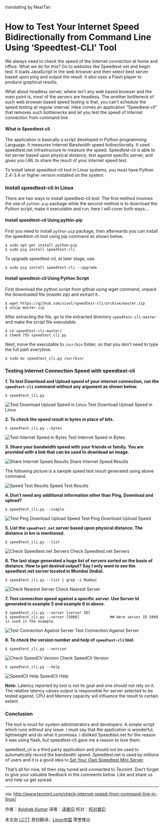 translating by NearTan 

How to Test Your Internet Speed Bidirectionally from Command Line Using ‘Speedtest-CLI’ Tool
================================================================================
We always need to check the speed of the Internet connection at home and office. What we do for this? Go to websites like Speedtest.net and begin test. It loads JavaScript in the web browser and then select best server based upon ping and output the result. It also uses a Flash player to produce graphical results.

What about headless server, where isn’t any web based browser and the main point is, most of the servers are headless. The another bottleneck of such web browser based speed testing is that, you can’t schedule the speed testing at regular interval. Here comes an application “Speedtest-cli” that removes such bottlenecks and let you test the speed of Internet connection from command line.

#### What is Speedtest-cli ####

The application is basically a script developed in Python programming Language. It measures Internet Bandwidth speed bidirectionally. It used speedtest.net infrastructure to measure the speed. Speedtest-cli is able to list server based upon physical distance, test against specific server, and gives you URL to share the result of your internet speed test.

To install latest speedtest-cli tool in Linux systems, you must have Python 2.4-3.4 or higher version installed on the system.

### Install speedtest-cli in Linux ###

There are two ways to install speedtest-cli tool. The first method involves the use of `python-pip` package while the second method is to download the Python script, make it executable and run, here I will cover both ways….

#### Install speedtest-cli Using pythin-pip ####

First you need to install `python-pip` package, then afterwards you can install the speedtest-cli tool using pip command as shown below.

    $ sudo apt-get install python-pip
    $ sudo pip install speedtest-cli

To upgrade speedtest-cli, at later stage, use.

    $ sudo pip install speedtest-cli --upgrade

#### Install speedtest-cli Using Python Script ####

First download the python script from github using wget command, unpack the downloaded file (master.zip) and extract it..

    $ wget https://github.com/sivel/speedtest-cli/archive/master.zip
    $ unzip master.zip 

After extracting the file, go to the extracted directory `speedtest-cli-master` and make the script file executable.

    $ cd speedtest-cli-master/
    $ chmod 755 speedtest_cli.py 

Next, move the executable to `/usr/bin` folder, so that you don’t need to type the full path everytime.

    $ sudo mv speedtest_cli.py /usr/bin/

### Testing Internet Connection Speed with speedtest-cli ###

**1. To test Download and Upload speed of your internet connection, run the `speedtest-cli` command without any argument as shown below.**

    $ speedtest_cli.py

![Test Download Upload Speed in Linux](http://www.tecmint.com/wp-content/uploads/2015/03/Test-Download-Upload-Speed-in-Linux1.png)
Test Download Upload Speed in Linux

**2. To check the speed result in bytes in place of bits.**

    $ speedtest_cli.py --bytes

![Test Internet Speed in Bytes](http://www.tecmint.com/wp-content/uploads/2015/03/Test-Speed-in-Bytes.png)
Test Internet Speed in Bytes

**3. Share your bandwidth speed with your friends or family. You are provided with a link that can be used to download an image.**

![Share Internet Speed Results](http://www.tecmint.com/wp-content/uploads/2015/03/Share-Internet-Speed-Results.png)
Share Internet Speed Results

The following picture is a sample speed test result generated using above command.

![Speed Test Results](http://www.tecmint.com/wp-content/uploads/2015/03/Speed-Test-Results.png)
Speed Test Results

**4. Don’t need any additional information other than Ping, Download and upload?**

    $ speedtest_cli.py --simple

![Test Ping Download Upload Speed](http://www.tecmint.com/wp-content/uploads/2015/03/Test-Ping-Download-Upload-Speed1.png)
Test Ping Download Upload Speed

**5. List the `speedtest.net` server based upon physical distance. The distance in km is mentioned.**

    $ speedtest_cli.py --list

![Check Speedtest.net Servers](http://www.tecmint.com/wp-content/uploads/2015/03/Check-Speedtest-Servers.png)
Check Speedtest.net Servers

**6. The last stage generated a huge list of servers sorted on the basis of distance. How to get desired output? Say I only want to see the speedtest.net server located in Mumbai (India).**

    $ speedtest_cli.py --list | grep -i Mumbai

![Check Nearest Server](http://www.tecmint.com/wp-content/uploads/2015/03/Check-Nearest-Server.png)
Check Nearest Server

**7. Test connection speed against a specific server. Use Server Id generated in example 5 and example 6 in above.**

    $ speedtest_cli.py --server [server ID]
    $ speedtest_cli.py --server [5060]              ## Here server ID 5060 is used in the example.

![Test Connection Against Server](http://www.tecmint.com/wp-content/uploads/2015/03/Test-Connection-Against-Server.png)
Test Connection Against Server

**8. To check the version number and help of `speedtest-cli` tool.**

    $ speedtest_cli.py --version

![Check SpeedCli Version](http://www.tecmint.com/wp-content/uploads/2015/03/Check-SpeedCLi-Version.png)
Check SpeedCli Version

    $ speedtest_cli.py --help

![SpeedCli Help](http://www.tecmint.com/wp-content/uploads/2015/03/SpeedCli-Help.png)
SpeedCli Help

**Note:** Latency reported by tool is not its goal and one should not rely on it. The relative latency values output is responsible for server selected to be tested against. CPU and Memory capacity will influence the result to certain extent.

### Conclusion ###

The tool is must for system administrators and developers. A simple script which runs without any issue. I must say that the application is wonderful, lightweight and do what it promises. I disliked Speedtest.net for the reason it was using flash, but speedtest-cli gave me a reason to love them.

speedtest_cli is a third party application and should not be used to automatically record the bandwidth speed. Speedtest.net is used by millions of users and it is a good idea to [Set Your Own Speedtest Mini Server][1].

That’s all for now, till then stay tuned and connected to Tecmint. Don’t forget to give your valuable feedback in the comments below. Like and share us and help us get spread.

--------------------------------------------------------------------------------

via: http://www.tecmint.com/check-internet-speed-from-command-line-in-linux/

作者：[Avishek Kumar][a]
译者：[译者ID](https://github.com/译者ID)
校对：[校对者ID](https://github.com/校对者ID)

本文由 [LCTT](https://github.com/LCTT/TranslateProject) 原创翻译，[Linux中国](http://linux.cn/) 荣誉推出

[a]:http://www.tecmint.com/author/avishek/
[1]:http://www.tecmint.com/speedtest-mini-server-to-test-bandwidth-speed/
